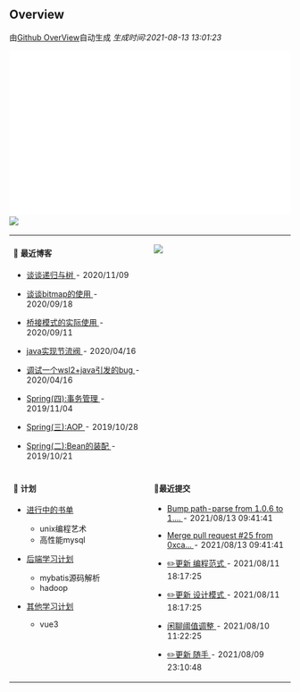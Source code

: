 
## Overview

由[Github OverView](https://github.com/0xcaffebabe/0xcaffebabe)自动生成 _生成时间:2021-08-13 13:01:23_

![](https://raw.githubusercontent.com/0xcaffebabe/github-stats/master/generated/overview.svg)![](https://github-readme-stats.vercel.app/api/top-langs/?username=0xcaffebabe&layout=compact&langs_count=8)

<table>

<tr>
<td valign="top" width="50%">

#### 📖 最近博客


* <a href="https://0xcaffebabe.github.io/%E7%AE%97%E6%B3%95/2020/11/09/%E8%B0%88%E8%B0%88%E9%80%92%E5%BD%92%E4%B8%8E%E6%A0%91.html" target="_blank"> 谈谈递归与树 </a> - 2020/11/09 

    
* <a href="https://0xcaffebabe.github.io/%E7%AE%97%E6%B3%95/2020/09/18/%E8%B0%88%E8%B0%88bitmap%E7%9A%84%E4%BD%BF%E7%94%A8.html" target="_blank"> 谈谈bitmap的使用 </a> - 2020/09/18 

    
* <a href="https://0xcaffebabe.github.io/%E8%AE%BE%E8%AE%A1%E6%A8%A1%E5%BC%8F/2020/09/11/%E6%A1%A5%E6%8E%A5%E6%A8%A1%E5%BC%8F%E7%9A%84%E5%AE%9E%E9%99%85%E4%BD%BF%E7%94%A8.html" target="_blank"> 桥接模式的实际使用 </a> - 2020/09/11 

    
* <a href="https://0xcaffebabe.github.io/java/2020/04/16/JAVA%E5%AE%9E%E7%8E%B0%E8%8A%82%E6%B5%81%E9%98%80.html" target="_blank"> java实现节流阀 </a> - 2020/04/16 

    
* <a href="https://0xcaffebabe.github.io/%E6%97%A5%E5%B8%B8/2020/04/16/%E8%B0%83%E8%AF%95%E4%B8%80%E4%B8%AAwsl2+java%E5%BC%95%E5%8F%91%E7%9A%84bug.html" target="_blank"> 调试一个wsl2+java引发的bug </a> - 2020/04/16 

    
* <a href="https://0xcaffebabe.github.io/spring/2019/11/04/Spring-%E5%9B%9B-%E4%BA%8B%E5%8A%A1%E7%AE%A1%E7%90%86.html" target="_blank"> Spring(四):事务管理 </a> - 2019/11/04 

    
* <a href="https://0xcaffebabe.github.io/spring/2019/10/28/Spring(%E4%B8%89)-AOP.html" target="_blank"> Spring(三):AOP </a> - 2019/10/28 

    
* <a href="https://0xcaffebabe.github.io/spring/2019/10/21/Spring(%E4%BA%8C)-Bean%E7%9A%84%E8%A3%85%E9%85%8D.html" target="_blank"> Spring(二):Bean的装配 </a> - 2019/10/21 

        

</td>

<td valign="top" width="50%">

![](https://github-readme-stats.vercel.app/api/wakatime?username=0xcaffebabe)

</td>

</tr>

<tr>

<td valign="top" width="50%">

#### 📝 计划

- [进行中的书单](https://github.com/users/0xcaffebabe/projects/4)
  - unix编程艺术
  - 高性能mysql


- [后端学习计划](https://github.com/users/0xcaffebabe/projects/1)
  - mybatis源码解析
  - hadoop


- [其他学习计划](https://github.com/users/0xcaffebabe/projects/3)
  - vue3


<td>

#### 🌴最近提交


  * <a href="https://github.com/0xcaffebabe/blb/commit/32f20bd7add6428ff9bcd0b2e925c245c953ba2c" target="_blank"> Bump path-parse from 1.0.6 to 1.... </a> - 2021/08/13 09:41:41 

    
  * <a href="https://github.com/0xcaffebabe/blb/commit/c7a2dc2c15295947154c0b217dc3162c1b4c016d" target="_blank"> Merge pull request #25 from 0xca... </a> - 2021/08/13 09:41:41 

    
  * <a href="https://github.com/0xcaffebabe/note/commit/1aede5a7c884a4b968cf3cf7bce29774b7def77e" target="_blank"> ✏️更新 编程范式 </a> - 2021/08/11 18:17:25 

    
  * <a href="https://github.com/0xcaffebabe/note/commit/68359e9e189d5b4f16384cde4cdfcac0883c091a" target="_blank"> ✏️更新 设计模式 </a> - 2021/08/11 18:17:25 

    
  * <a href="https://github.com/0xcaffebabe/zbq-bot/commit/2a06243fb0cf9f09243c506189101cf473b5347a" target="_blank"> 闲聊阈值调整 </a> - 2021/08/10 11:22:25 

    
  * <a href="https://github.com/0xcaffebabe/note/commit/9cacd6ef54207bba4ff963c64dcba562140536cf" target="_blank"> ✏️更新 随手 </a> - 2021/08/09 23:10:48 

    

</td>

</tr>

</table>
